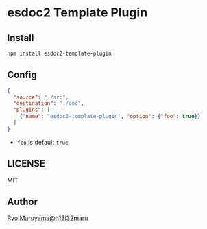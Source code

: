 # esdoc2 Template Plugin
## Install
```bash
npm install esdoc2-template-plugin
```

## Config
```json
{
  "source": "./src",
  "destination": "./doc",
  "plugins": [
    {"name": "esdoc2-template-plugin", "option": {"foo": true}}
  ]
}
```

- `foo` is default `true`

## LICENSE
MIT

## Author
[Ryo Maruyama@h13i32maru](https://github.com/h13i32maru)
